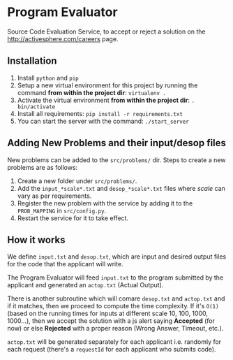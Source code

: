 **Program Evaluator**
==================

Source Code Evaluation Service, to accept or reject a solution on the http://activesphere.com/careers page.

Installation
--------------
1. Install `python` and `pip`
2. Setup a new virtual environment for this project by running the command **from within the project
   dir**: `virtualenv .` 
3. Activate the virtual environment **from within the project dir**: `. bin/activate`
3. Install all requirements: `pip install -r requirements.txt`
4. You can start the server with the command: `./start_server`


Adding New Problems and their input/desop files
-----------------------------------------------

New problems can be added to the `src/problems/` dir. Steps to create a new problems are as
follows:

1. Create a new folder under `src/problems/`.
2. Add the `input_*scale*.txt` and `desop_*scale*.txt` files where *scale* can vary as per
   requirements.
3. Register the new problem with the service by adding it to the `PROB_MAPPING` in `src/config.py`.
4. Restart the service for it to take effect.

How it works
-------------

We define `input.txt` and `desop.txt`, which are input and desired output files for the code that
the applicant will write.

The Program Evaluator will feed `input.txt` to the program submitted by the applicant and generated
an `actop.txt` (Actual Output).

There is another subroutine which will comare `desop.txt` and `actop.txt` and if it matches, then we
proceed to compute the time complexity. If it's `O(1)` (based on the running times for inputs at
different scale 10, 100, 1000, 1000...), then we accept the solution with a js alert saying
**Accepted** (for now) or else **Rejected** with a proper reason (Wrong Answer, Timeout, etc.).

`actop.txt` will be generated separately for each applicant i.e. randomly for each request (there's
a `requestId` for each applicant who submits code).

